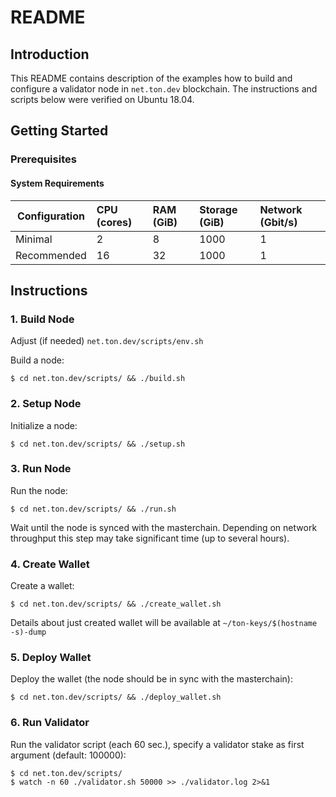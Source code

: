 # README
## Introduction
This README contains description of the examples how to build and configure a validator node in `net.ton.dev` blockchain. The instructions and scripts below were verified on Ubuntu 18.04.
## Getting Started
### Prerequisites
#### System Requirements
| Configuration | CPU (cores) | RAM (GiB) | Storage (GiB) | Network (Gbit/s)|
|---|:---|:---|:---|:---|
| Minimal |2|8|1000|1|
| Recommended |16|32|1000|1| 
## Instructions
### 1. Build Node
Adjust (if needed) `net.ton.dev/scripts/env.sh`

Build a node:

    $ cd net.ton.dev/scripts/ && ./build.sh
### 2. Setup Node
Initialize a node:

    $ cd net.ton.dev/scripts/ && ./setup.sh
### 3. Run Node
Run the node:

    $ cd net.ton.dev/scripts/ && ./run.sh
  
  Wait until the node is synced with the masterchain. Depending on network throughput this step may take significant time (up to several hours).
  
### 4. Create Wallet
Create a wallet:

    $ cd net.ton.dev/scripts/ && ./create_wallet.sh
    
  Details about just created wallet will be available at `~/ton-keys/$(hostname -s)-dump`

### 5. Deploy Wallet
Deploy the wallet (the node should be in sync with the masterchain):

    $ cd net.ton.dev/scripts/ && ./deploy_wallet.sh

### 6. Run Validator
Run the validator script (each 60 sec.), specify a validator stake as first argument (default: 100000):

    $ cd net.ton.dev/scripts/
    $ watch -n 60 ./validator.sh 50000 >> ./validator.log 2>&1
